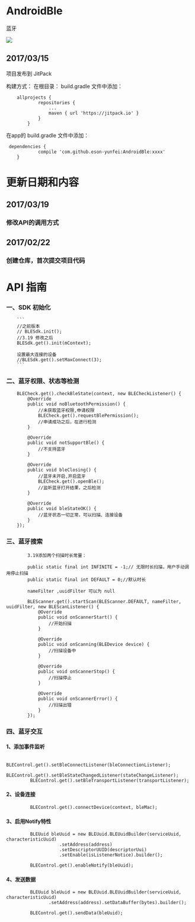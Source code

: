 # AndroidBle
蓝牙


[![](https://jitpack.io/v/eson-yunfei/MyTest.svg)](https://jitpack.io/#eson-yunfei/MyTest)


## 2017/03/15
项目发布到 JitPack

构建方式：
    在根目录： build.gradle 文件中添加：

        allprojects {
        		repositories {
        			...
        			maven { url 'https://jitpack.io' }
        		}
        	}



在app的 build.gradle 文件中添加：


     dependencies {
     	        compile 'com.github.eson-yunfei:AndroidBle:xxxx'
     	}

# 更新日期和内容

## 2017/03/19
### 修改API的调用方式

## 2017/02/22
### 创建仓库，首次提交项目代码

# API 指南
### 一、SDK 初始化

        ```
        //之前版本
        // BLESdk.init();
        //3.19 修改之后
        BLESdk.get().init(mContext);

        设置最大连接的设备
        //BLESdk.get().setMaxConnect(3);
        ```

### 二、蓝牙权限、状态等检测


        BLECheck.get().checkBleState(context, new BLECheckListener() {
			@Override
			public void noBluetoothPermission() {
                //未获取蓝牙权限,申请权限
                BLECheck.get().requestBlePermission();
                //申请成功之后，在进行检测
			}

			@Override
			public void notSupportBle() {
                //不支持蓝牙
			}

			@Override
			public void bleClosing() {
                //蓝牙未开启,开启蓝牙
                BLECheck.get().openBle();
                //监听蓝牙打开结果，之后检测
			}

			@Override
			public void bleStateOK() {
                //蓝牙状态一切正常，可以扫描、连接设备
			}
		});

### 三、蓝牙搜索

            3.19添加两个扫描时长常量：

            public static final int INFINITE = -1;// 无限时长扫描，用户手动调用停止扫描
            public static final int DEFAULT = 0;//默认时长

            nameFilter ,uuidFilter 可以为 null

            BLEScanner.get().startScan(BLEScanner.DEFAULT, nameFilter, uuidFilter, new BLEScanListener() {
    			@Override
    			public void onScannerStart() {
    				//开始扫描
    			}

    			@Override
    			public void onScanning(BLEDevice device) {
                    //扫描设备中
    			}

    			@Override
    			public void onScannerStop() {
                    //扫描停止
    			}

    			@Override
    			public void onScannerError() {
                    //扫描出错
    			}
    		});


### 四、蓝牙交互

#### 1、添加事件监听

             BLEControl.get().setBleConnectListener(bleConnectionListener);
		     BLEControl.get().setBleStateChangedListener(stateChangeListener);
		     BLEControl.get().setBleTransportListener(transportListener);

#### 2、设备连接

             BLEControl.get().connectDevice(context, bleMac);


#### 3、启用Notify特性

             BLEUuid bleUuid = new BLEUuid.BLEUuidBuilder(serviceUuid, characteristicUuid)
        				.setAddress(address)
        				.setDescriptorUUID(descriptorUui)
        				.setEnable(isListenerNotice).builder();

             BLEControl.get().enableNotify(bleUuid);


#### 4、发送数据


             BLEUuid bleUuid = new BLEUuid.BLEUuidBuilder(serviceUuid, characteristicUuid)
      				.setAddress(address).setDataBuffer(bytes).builder();

             BLEControl.get().sendData(bleUuid);



